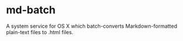 md-batch
========

A system service for OS X which batch-converts Markdown-formatted plain-text files to .html files.